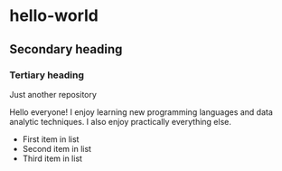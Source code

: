 # hello-world
## Secondary heading
### Tertiary heading
Just another repository

Hello everyone! I enjoy learning new programming languages and data analytic techniques. I also enjoy practically everything else.

* First item in list
* Second item in list
* Third item in list
